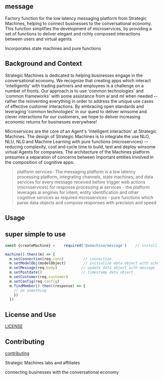 
## message

Factory function for the low latency messaging platform from Strategic Machines, helping to connect businesses to the conversational economy. This function simplifies the development of microservices, by providing a set of functions to deliver elegant and richly composed interactions between users and virtual agents

Incorporates state machines and pure functions

## Background and Context

Strategic Machines is dedicated to helping businesses engage in the conversational economy. We recognize that creating apps which interact 'intelligently' with trading partners and employees is a challenge on a number of fronts. Our approach is to use 'common technologies' and 'common frameworks' with some assistance from ai and ml when needed -- rather the reinventing everything in order to address the unique use cases of effective customer interactions. By embracing open standards and leveraging 'common technologies' in our quest to deliver winsome and clever interactions for our customers, we hope to deliver increasing economic returns for businesses everywhere!

Microservices are the core of an Agent's 'intelligent interaction' at Strategic Machines. The design of Strategic Machines is to integrate the use NLO, NLU, NLG and Machine Learning with pure functions (microservices) -- reducing complexity, cost and cycle time to build, test and deploy winsome virtual Agents for companies. The architecture of the Machines platform presumes a separation of concerns between important entities involved in the composition of cognitive apps:

> platform services- The messaging platform is a low latency processing platform, integrating channels, state machines, and data services for every message received before trigger web actions (microservices) for response processing
> ai services - the platform leverages ai engines for intent, entity identification and other cognitive services as required
> microservices - pure functions which parse data objects and compose responses with precision and speed


## Usage

super simple to use
---
```javascript
const {createMachine} =    required('@xmachina/message')    // install the factory function

machine().then((m) => {
  m.setConnection(req.conn)         // connection
  m.setModelObj(modelObject)        // initialize data object with schema model
  m.setMessage(req.body)           // update data object with message
  m.setPostdate()                  // timestamp data object
  m.setCustomer(req.customer)
  m.setConfig(req.config)
  m.findMember().then((response) => {
    // do something
    })
  })
```
## License and Use
 [LICENSE](./LICENSE.txt)

## Contributing
 [contributing](.github/CONTRIBUTING.md)

Strategic Machines labs and affiliates

connecting businesses with the conversational economy
